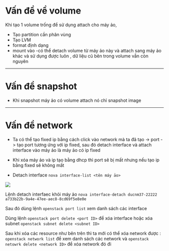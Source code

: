 # Vấn đề về volume

Khi tạo 1 volume trống để sử dụng attach cho máy ảo,

- Tạo partition cần phân vùng
- Tạo LVM
- format định dạng
- mount vào 
 -có thể detach volume từ máy ảo này và attach sang máy ảo khác và sử dụng được luôn , dữ liệu cũ bên trong volume vẫn còn nguyên


---------------
# Vấn đề snapshot

- Khi snapshot máy ảo có volume attach nó chỉ snapshot image

--------------

# Vấn đề network

- Ta có thể tạo fixed ip bằng cách click vào network mà ta đã tạo -> port -> tạo port tương ứng với ip fixed, sau đó detach interface và attach interface vào máy ảo là máy ảo có ip fixed


- Khi xóa máy ảo và ip tạo bằng dhcp thì port sẽ bị mất nhưng nếu tạo ip bằng fixed sẽ không mất


- Detach interface 
`nova interface-list <tên máy ảo>`

<img src="https://i.imgur.com/HhNfoio.png">


Lệnh detach interfaec khỏi máy ảo `nova interface-detach ducnm37-22222 a733b22b-9a4e-47ee-aec8-8cd69f5e8e0e` 

Sau đó dùng lệnh `openstack port list` xem danh sách các interface 

Dùng lệnh `openstack port delete <port ID>` để xóa interface hoặc xóa subnet `openstack subnet delete <subnet ID>`

Sau khi xóa các resource như bên trên thì ta mới có thể xóa network được : `openstack network list` để xem danh sách các network và `openstack netowrk delete <network ID>` để xóa network đó đi

